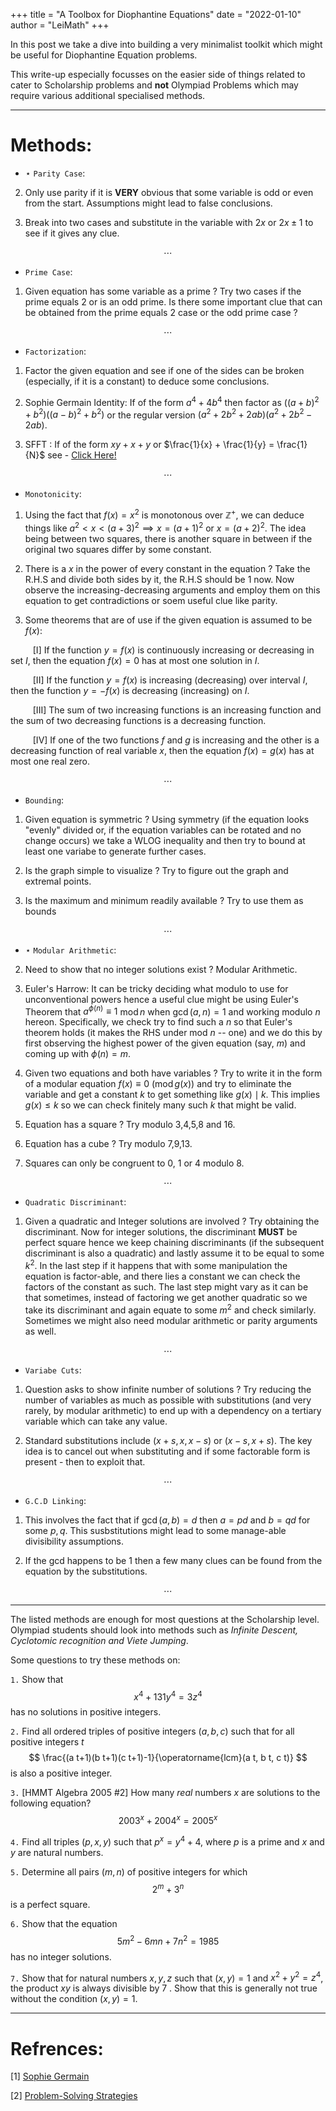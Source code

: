 +++
title = "A Toolbox for Diophantine Equations"
date = "2022-01-10"
author = "LeiMath"
+++


In this post we take a dive into building a very minimalist toolkit which might be useful for Diophantine Equation problems. 

This write-up especially focusses on the easier side of things related to cater to Scholarship problems and **not** Olympiad Problems which may require various additional specialised methods.

---

# Methods:

* $\star$ `Parity Case`:

2. Only use parity if it is **VERY** obvious that some variable is odd or even from the start. Assumptions might lead to false conclusions.

1. Break into two cases and substitute in the variable with $2x$ or $2x \pm 1$ to see if it gives any clue. 

$$\dotsb$$

* `Prime Case`:

1. Given equation has some variable as a prime ? Try two cases if the prime equals $2$ or is an odd prime. Is there some important clue that can be obtained from the prime equals $2$ case or the odd prime case ?

$$\dotsb$$

* `Factorization`: 

1. Factor the given equation and see if one of the sides can be broken (especially, if it is a constant) to deduce some conclusions.

2. Sophie Germain Identity: If of the form $a^4 + 4b^4$ then factor as $((a+b)^2 + 
b^2)((a-b)^2+b^2)$ or the regular version $(a^2 + 2b^2 + 2ab)(a^2 + 2b^2-2ab).$

3. SFFT : If of the form $xy +x +y$ or $\frac{1}{x} + \frac{1}{y} = \frac{1}{N}$ see - [Click Here!](https://studymath.github.io/assets/docs/SFFT.pdf)

$$\dotsb$$

* `Monotonicity`:

1. Using the fact that $f(x) = x^2$ is monotonous over $\mathbb{Z}^+$, we can deduce things like $a^2 < x  < (a+3)^2 \implies x = (a+1)^2$ or $x = (a+2)^2.$ The idea being between two squares, there is another square in between if the original two squares differ by some constant.

2. There is a $x$ in the power of every constant in the equation ? Take the R.H.S and divide both sides by it, the R.H.S should be $1$ now. Now observe the increasing-decreasing arguments and employ them on this equation to get contradictions or soem useful clue like parity.

3. Some theorems that are of use if the given equation is assumed to be $f(x)$:

$\qquad$ [I] If the function $y = f(x)$ is continuously increasing or decreasing
in set $I$, then the equation $f(x)= 0$ has at most one solution in $I.$

$\qquad$ [II] If the function $y=f(x)$ is increasing (decreasing) over interval $I$, then the function $y=-f(x)$ is decreasing (increasing) on $I$.

$\qquad$ [III] The sum of two increasing functions is an increasing function and the sum of two decreasing functions is a decreasing function.

$\qquad$ [IV] If one of the two functions $f$ and $g$ is increasing and the other is a decreasing function of real variable $x$, then the equation $f(x)=g(x)$ has at most one real zero.

$$\dotsb$$

* `Bounding`:

1. Given equation is symmetric ? Using symmetry (if the equation looks "evenly" divided or, if the equation variables can be rotated and no change occurs) we take a WLOG inequality and then try to bound at least one variabe to generate further cases. 

3. Is the graph simple to visualize ? Try to figure out the graph and extremal points.

4. Is the maximum and minimum readily available ? Try to use them as bounds

$$\dotsb$$

* $\star$ `Modular Arithmetic`:

2. Need to show that no integer solutions exist ? Modular Arithmetic.

5. Euler's Harrow: It can be tricky deciding what modulo to use for unconventional powers hence a useful clue might be using Euler's Theorem that $a^{\phi(n)} \equiv 1$ $\operatorname{mod} n$ when $\operatorname{gcd}(a,n) = 1$ and working modulo $n$ hereon. Specifically, we check try to find such a $n$ so that Euler's theorem holds (it makes the RHS under mod $n$ -- one) and we do this by first observing the highest power of the given equation (say, $m$) and coming up with $\phi(n) = m.$

1. Given two equations and both have variables ? Try to write it in the form of a modular equation $f(x) \equiv 0$ $(\operatorname{mod} g(x))$ and try to eliminate the variable and get a constant $k$ to get something like $g(x) \mid k$. This implies $g(x) \leq k$ so we can check finitely many such $k$ that might be valid.


3. Equation has a square ? Try modulo 3,4,5,8 and 16.

4. Equation has a cube ? Try modulo 7,9,13.

6. Squares can only be congruent to 0, 1 or 4 modulo 8.

$$\dotsb$$

* `Quadratic Discriminant`:

1. Given a quadratic and Integer solutions are involved ? Try obtaining the discriminant. Now for integer solutions, the discriminant **MUST** be perfect square hence we keep chaining discriminants (if the subsequent discriminant is also a quadratic) and lastly assume it to be equal to some $k^2$. In the last step if it happens that with some manipulation the equation is factor-able, and there lies a constant we can check the factors of the constant as such. The last step might vary as it can be that sometimes, instead of factoring we get another quadratic so we take its discriminant and again equate to some $m^2$ and check similarly. Sometimes we might also need modular arithmetic or parity arguments as well.

$$\dotsb$$

* `Variabe Cuts`:

1. Question asks to show infinite number of solutions ? Try reducing the number of variables as much as possible with substitutions (and very rarely, by modular arithmetic) to end up with a dependency on a tertiary variable which can take any value.

2. Standard substitutions include ($x+s, x, x-s$) or ($x-s,x+s$). The key idea is to cancel out when substituting and if some factorable form is present - then to exploit that.

$$\dotsb$$

* `G.C.D Linking`:

1. This involves the fact that if $\operatorname{gcd}(a,b) = d$ then $a = pd$ and $b = qd$ for some $p,q.$ This susbstitutions might lead to some manage-able divisibility assumptions.

2. If the gcd happens to be $1$ then a few many clues can be found from the equation by the substitutions.

$$\dotsb$$

---

The listed methods are enough for most questions at the Scholarship level. Olympiad students should look into methods such as _Infinite Descent, Cyclotomic recognition and Viete Jumping_.

Some questions to try these methods on:

`1.` Show that
$$
x^{4}+131 y^{4}=3 z^{4}
$$
has no solutions in positive integers.

`2.` Find all ordered triples of positive integers $(a, b, c)$ such that for all positive integers $t$
$$
\frac{(a t+1)(b t+1)(c t+1)-1}{\operatorname{lcm}(a t, b t, c t)}
$$
is also a positive integer.

`3.` [HMMT Algebra 2005 #2] How many *real* numbers $x$ are solutions to the following equation?
$$
2003^{x}+2004^{x}=2005^{x}
$$

`4.` Find all triples ($p,x,y$) such that $p^x=y^4+4$, where $p$ is a prime and $x$ and $y$ are natural numbers.

`5.` Determine all pairs $(m, n)$ of positive integers for which
$$
2^{m}+3^{n}
$$
is a perfect square.

`6.` Show that the equation
$$
5 m^{2}-6 m n+7 n^{2}=1985
$$
has no integer solutions.

`7.` Show that for natural numbers $x, y, z$ such that $(x, y)=1$ and $x^{2}+y^{2}=z^{4}$, the product $x y$ is always divisible by 7 . Show that this is generally not true without the condition $(x, y)=1$.

---

# Refrences:

[1] [Sophie Germain](https://brilliant.org/wiki/sophie-germain-identity/)

[2] [Problem-Solving Strategies](https://www.amazon.com/Problem-Solving-Strategies-Problem-Books-Mathematics/dp/0387982191)
